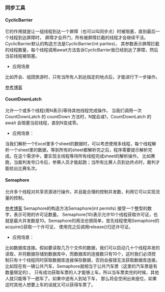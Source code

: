 ### 同步工具
#### CyclicBarrier
它的作用就是让一组线程到达一个屏障（也可以叫同步点）时被阻塞，直到最后一个线程到达屏障时，
屏障才会开门，所有被屏障拦截的线程才会继续干活。CyclicBarrier默认的构造方法是CyclicBarrier(int parties)，
其参数表示屏障拦截的线程数量，每个线程调用await方法告诉CyclicBarrier我已经到达了屏障，然后当前线程被阻塞。

- 应用场景

比如开会、组团旅游时，只有当所有人到达指定的地点后，才能进行下一步操作。

[参考博客](http://ifeve.com/concurrency-cyclicbarrier/)

#### CountDownLatch
允许一个或多个线程(用N表示)等待其他线程完成操作。
当我们调用一次 CountDownLatch 的 countDown 方法时，N就会减1，CountDownLatch 的 await 会阻塞当前线程，直到N变成零。

- 应用场景：

当我们解析一个Excel里多个sheet的数据时，可以考虑使用多线程，每个线程解析一个sheet里的数据，等到所有的sheet都解析完之后，程序需要提示解析完成。在这个需求中，要实现主线程等待所有线程完成sheet的解析操作。
比如赛跑，当裁判发号口令后，参赛人员才能起跑；当所有比赛人员到达终点时，裁判才能给出比赛名次。


#### Semaphore
允许多个线程对共享资源进行操作，并且能合理的控制并发数，利用它可以实现流量的控制。

[参考博客](http://ifeve.com/concurrency-semaphore/)
Semaphore的构造方法Semaphore(int permits) 接受一个整型的数字，表示可用的许可证数量。
Semaphore(10)表示允许10个线程获取许可证，也就是最大并发数是10。Semaphore的用法也很简单，首先线程使用Semaphore的acquire()获取一个许可证，
使用完之后调用release()归还许可证。

- 应用场景：

比如数据库连接。假如要读取几万个文件的数据，我们可以启动几十个线程并发的读取，并将数据存储到数据库中，而数据库的连接数只有10个，这时我们必须控制只有十个线程同时获取数据库连接保存数据，否则会报错无法获取数据库连接。
比如现在有一辆公共汽车，Semaphore就相当于公共汽车票（这里的汽车票是有数量限定的）， 只有成功获取车票的人才能够上车。所以当车票卖完的时候，其他人就只能等下一趟车了。如果中途有人到站下车， 那么将会空闲出来座位，如果这时其他人想要上车的话就又可以获得车票了。